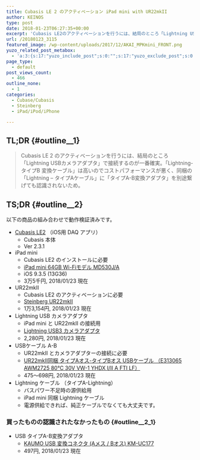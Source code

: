 ```yaml
---
title: Cubasis LE 2 のアクティベーション iPad mini with UR22mkII
author: KEINOS
type: post
date: 2018-01-23T06:27:35+00:00
excerpt: 'Cubasis LE2のアクティベーションを行うには、結局のところ「Lightning USBカメラアダプタ」で接続するのが一番確実。「Lightning-タイプB 変換ケーブル」は高いのでコストパフォーマンスが悪く、同梱の「Lightning - タイプAケーブル」に「タイプA-B変換アダプタ」を繋げても認識されないため。'
url: /20180123_3115
featured_image: /wp-content/uploads/2017/12/AKAI_MPKmini_FRONT.png
yuzo_related_post_metabox:
  - 'a:3:{s:17:"yuzo_include_post";s:0:"";s:17:"yuzo_exclude_post";s:0:"";s:21:"yuzo_disabled_related";N;}'
page_type:
  - default
post_views_count:
  - 466
outline_none:
  - 1
categories:
  - Cubase/Cubasis
  - Steinberg
  - iPad/iPod/iPhone

---
```

## TL;DR {#outline__1}

> Cubasis LE 2 のアクティベーションを行うには、結局のところ「Lightning USBカメラアダプタ」で接続するのが一番確実。「Lightning-タイプB 変換ケーブル」は高いのでコストパフォーマンスが悪く、同梱の「Lightning &#8211; タイプAケーブル」に「タイプA-B変換アダプタ」を別途繋げても認識されないため。 

## TS;DR {#outline__2}

以下の商品の組み合わせで動作検証済みです。

  * [Cubasis LE2][1] （iOS用 DAQ アプリ） 
      * Cubasis 本体
      * Ver 2.3.1
  * iPad mini 
      * Cubasis LE2 のインストールに必要
      * <a target="_blank" href="https://www.amazon.co.jp/iPad-mini-64GB-Wi-Fi%E3%83%A2%E3%83%87%E3%83%AB-MD530J/dp/B00A14KZIC?&#038;_encoding=UTF8&#038;tag=qc75b1umq-22&#038;linkCode=ur2&#038;linkId=0ba2abf10af51f6cdb22713f79f9ea34&#038;camp=247&#038;creative=1211">iPad mini 64GB Wi-Fiモデル MD530J/A</a><img src="//ir-jp.amazon-adsystem.com/e/ir?t=qc75b1umq-22&#038;l=ur2&#038;o=9" width="1" height="1" border="0" alt="" style="border:none !important; margin:0px !important;" />
      * iOS 9.3.5 (13G36)
      * 3万5千円, 2018/01/23 現在
  * UR22mkII 
      * Cubasis LE2 のアクティベーションに必要
      * <a target="_blank" href="https://www.amazon.co.jp/gp/product/B017MVUAHM?&#038;_encoding=UTF8&#038;tag=qc75b1umq-22&#038;linkCode=ur2&#038;linkId=0b628edd6352262f947a48ad9f9d2d35&#038;camp=247&#038;creative=1211">Steinberg UR22mkII</a><img src="//ir-jp.amazon-adsystem.com/e/ir?t=qc75b1umq-22&#038;l=ur2&#038;o=9" width="1" height="1" border="0" alt="" style="border:none !important; margin:0px !important;" />
      * 1万3,154円, 2018/01/23 現在
  * Lightning USB カメラアダプタ 
      * iPad mini と UR22mkII の接続用
      * <a target="_blank" href="https://www.amazon.co.jp/gp/product/B077S85CPS?&#038;_encoding=UTF8&#038;tag=qc75b1umq-22&#038;linkCode=ur2&#038;linkId=401230bfd71044f1cb09a4fe48026040&#038;camp=247&#038;creative=1211">Lightning USB3 カメラアダプタ</a><img src="//ir-jp.amazon-adsystem.com/e/ir?t=qc75b1umq-22&#038;l=ur2&#038;o=9" width="1" height="1" border="0" alt="" style="border:none !important; margin:0px !important;" />
      * 2,280円, 2018/01/23 現在
  * USBケーブル A-B 
      * UR22mkII とカメラアダプターの接続に必要
      * <a target="_blank" href="http://amzn.to/2G7lXY7">UR22mkII同梱 タイプAオス-タイプBオス USBケーブル （E313065 AWM2725 80℃ 30V VW-1 YHDX I/II A FTI LF）</a> 
      * 475〜698円, 2018/01/23 現在
  * Lightning ケーブル （タイプA-Lightning） 
      * バスパワー不足時の源供給用
      * iPad mini 同梱 Lightning ケーブル
      * 電源供給できれば、純正ケーブルでなくても大丈夫です。

### 買ったものの認識されたなかったもの {#outline__2_1}

  * USB タイプA-B変換アダプタ 
      * <a target="_blank" href="https://www.amazon.co.jp/gp/product/B01N9GU55U?&#038;_encoding=UTF8&#038;tag=qc75b1umq-22&#038;linkCode=ur2&#038;linkId=d851f5c67ef882455da69097a14711e8&#038;camp=247&#038;creative=1211">KAUMO USB 変換コネクタ (Aメス / Bオス) KM-UC177</a><img src="//ir-jp.amazon-adsystem.com/e/ir?t=qc75b1umq-22&#038;l=ur2&#038;o=9" width="1" height="1" border="0" alt="" style="border:none !important; margin:0px !important;" />
      * 497円, 2018/01/23 現在

 [1]: https://japan.steinberg.net/jp/products/mobile_apps/cubasis_le/start.html